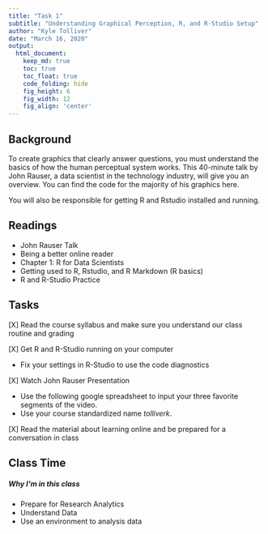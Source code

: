 ```yaml
---
title: "Task 1" 
subtitle: "Understanding Graphical Perception, R, and R-Studio Setup" 
author: "Kyle Tolliver" 
date: "March 16, 2020"
output:
  html_document:  
    keep_md: true
    toc: true
    toc_float: true
    code_folding: hide
    fig_height: 6
    fig_width: 12
    fig_align: 'center'
---
```




## Background
To create graphics that clearly answer questions, you must understand the basics of how the human perceptual system works. This 40-minute talk by John Rauser, a data scientist in the technology industry, will give you an overview. You can find the code for the majority of his graphics here.

You will also be responsible for getting R and Rstudio installed and running.

## Readings
* John Rauser Talk
* Being a better online reader
* Chapter 1: R for Data Scientists
* Getting used to R, Rstudio, and R Markdown (R basics)
* R and R-Studio Practice

## Tasks
[X] Read the course syllabus and make sure you understand our class routine and grading

[X] Get R and R-Studio running on your computer

* Fix your settings in R-Studio to use the code diagnostics

[X] Watch John Rauser Presentation

* Use the following google spreadsheet to input your three favorite segments of the video. 
* Use your course standardized name *tolliverk*.

[X] Read the material about learning online and be prepared for a conversation in class

## Class Time

##### Why I'm in this class

* Prepare for Research Analytics
* Understand Data
* Use an environment to analysis data
